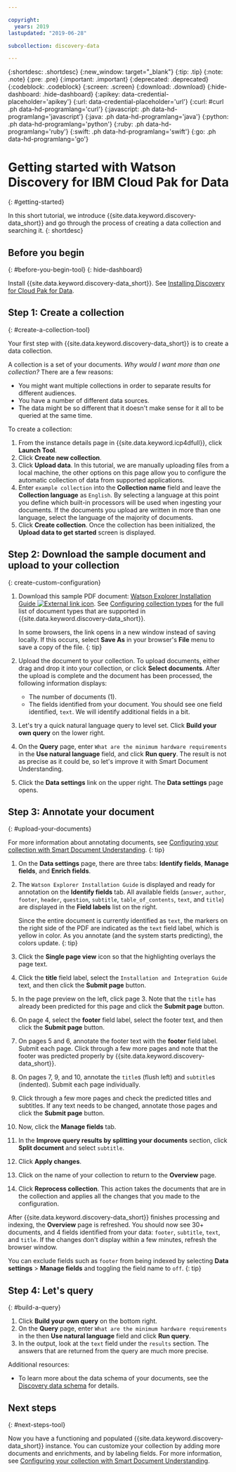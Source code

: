 ```yaml
---

copyright:
  years: 2019
lastupdated: "2019-06-28"

subcollection: discovery-data

---
```


{:shortdesc: .shortdesc}
{:new_window: target="_blank"}
{:tip: .tip}
{:note: .note}
{:pre: .pre}
{:important: .important}
{:deprecated: .deprecated}
{:codeblock: .codeblock}
{:screen: .screen}
{:download: .download}
{:hide-dashboard: .hide-dashboard}
{:apikey: data-credential-placeholder='apikey'}
{:url: data-credential-placeholder='url'}
{:curl: #curl .ph data-hd-programlang='curl'}
{:javascript: .ph data-hd-programlang='javascript'}
{:java: .ph data-hd-programlang='java'}
{:python: .ph data-hd-programlang='python'}
{:ruby: .ph data-hd-programlang='ruby'}
{:swift: .ph data-hd-programlang='swift'}
{:go: .ph data-hd-programlang='go'}

# Getting started with Watson Discovery for IBM Cloud Pak for Data
{: #getting-started}

In this short tutorial, we introduce {{site.data.keyword.discovery-data_short}} and go through the process of creating a data collection and searching it.
{: shortdesc}

## Before you begin
{: #before-you-begin-tool}
{: hide-dashboard}

Install {{site.data.keyword.discovery-data_short}}. See [Installing Discovery for Cloud Pak for Data](/docs/services/discovery-data?topic=discovery-data-install#install).

## Step 1: Create a collection
{: #create-a-collection-tool}

Your first step with {{site.data.keyword.discovery-data_short}} is to create a data collection.

A collection is a set of your documents. *Why would I want more than one collection?* There are a few reasons:

-  You might want multiple collections in order to separate results for different audiences.
-  You have a number of different data sources.
-  The data might be so different that it doesn't make sense for it all to be queried at the same time.

To create a collection:

1.  From the instance details page in {{site.data.keyword.icp4dfull}}, click **Launch Tool**.
1.  Click **Create new collection**.
1.  Click **Upload data**. In this tutorial, we are manually uploading files from a local machine, the other options on this page allow you to configure the automatic collection of data from supported applications.
1.  Enter `example collection` into the **Collection name** field and leave the **Collection language** as `English`. By selecting a language at this point you define which built-in processors will be used when ingesting your documents. If the documents you upload are written in more than one language, select the language of the majority of documents.
1.  Click **Create collection**. Once the collection has been initialized, the **Upload data to get started** screen is displayed.

## Step 2: Download the sample document and upload to your collection
{: create-custom-configuration}

1.  Download this sample PDF document: <a target="_blank" href="https://watson-developer-cloud.github.io/doc-tutorial-downloads/discovery/watsonexplorerinstall.pdf" download>Watson Explorer Installation Guide <img src="../../icons/launch-glyph.svg" alt="External link icon" title="External link icon"></a>. See [Configuring collection types](/docs/services/discovery-data?topic=discovery-data-collections#collection-types) for the full list of document types that are supported in {{site.data.keyword.discovery-data_short}}.

    In some browsers, the link opens in a new window instead of saving locally. If this occurs, select **Save As** in your browser's **File** menu to save a copy of the file.
    {: tip}

1.  Upload the document to your collection. To upload documents, either drag and drop it into your collection, or click **Select documents**. After the upload is complete and the document has been processed, the following information displays:
    -  The number of documents (1).
    -  The fields identified from your document. You should see one field identified, `text`. We will identify additional fields in a bit.
1.  Let's try a quick natural language query to level set. Click **Build your own query** on the lower right.
1.  On the **Query** page, enter `What are the minimum hardware requirements` in the **Use natural language** field, and click **Run query**. The result is not as precise as it could be, so let's improve it with Smart Document Understanding.
1.  Click the **Data settings** link on the upper right. The **Data settings** page opens.

## Step 3: Annotate your document
{: #upload-your-documents}

For more information about annotating documents, see [Configuring your collection with Smart Document Understanding](/docs/services/discovery-data?topic=discovery-data-configuring-fields).
{: tip}

1.  On the **Data settings** page, there are three tabs: **Identify fields**, **Manage fields**, and **Enrich fields**.
1.  The `Watson Explorer Installation Guide` is displayed and ready for annotation on the **Identify fields** tab. All available fields (`answer`, `author`, `footer`, `header`, `question`, `subtitle`, `table_of_contents`, `text`, and `title`) are displayed in the **Field labels** list on the right.

    Since the entire document is currently identified as `text`, the markers on the right side of the PDF are indicated as the `text` field label, which is yellow in color. As you annotate (and the system starts predicting), the colors update.
    {: tip}

1.  Click the **Single page view** icon so that the highlighting overlays the page text.
1.  Click the **title** field label, select the `Installation and Integration Guide` text, and then click the **Submit page** button.
1.  In the page preview on the left, click page 3. Note that the `title` has already been predicted for this page and click the **Submit page** button.
1.  On page 4, select the **footer** field label, select the footer text, and then click the **Submit page** button.
1.  On pages 5 and 6, annotate the footer text with the **footer** field label. Submit each page. Click through a few more pages and note that the footer was predicted properly by {{site.data.keyword.discovery-data_short}}.
1. On pages 7, 9, and 10, annotate the `title`s (flush left) and `subtitle`s (indented). Submit each page individually.
1.  Click through a few more pages and check the predicted titles and subtitles. If any text needs to be changed, annotate those pages and click the **Submit page** button.
1.  Now, click the **Manage fields** tab.
1.  In the **Improve query results by splitting your documents** section, click **Split document** and select `subtitle`.
1.  Click **Apply changes**.
1.  Click on the name of your collection to return to the **Overview** page.
1.  Click **Reprocess collection**. This action takes the documents that are in the collection and applies all the changes that you made to the configuration.

After {{site.data.keyword.discovery-data_short}} finishes processing and indexing, the **Overview** page is refreshed. You should now see 30+ documents, and 4 fields identified from your data: `footer`, `subtitle`, `text`, and `title`. If the changes don't display within a few minutes, refresh the browser window.

  You can exclude fields such as `footer` from being indexed by selecting **Data settings** > **Manage fields** and toggling the field name to `off`.
  {: tip}

## Step 4: Let's query
{: #build-a-query}

1.  Click **Build your own query** on the bottom right.
1.  On the **Query** page, enter `What are the minimum hardware requirements` in the then **Use natural language** field and click **Run query**.
1.  In the output, look at the `text` field under the `results` section. The answers that are returned from the query are much more precise.

Additional resources:
-  To learn more about the data schema of your documents, see the [Discovery data schema](/docs/services/discovery-data?topic=discovery-data-query-concepts#discovery-data-schema) for details.

## Next steps
{: #next-steps-tool}

Now you have a functioning and populated {{site.data.keyword.discovery-data_short}} instance. You can customize your collection by adding more documents and enrichments, and by labeling fields. For more information, see [Configuring your collection with Smart Document Understanding](/docs/services/discovery-data?topic=discovery-data-configuring-fields).
